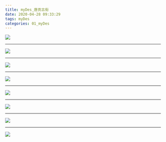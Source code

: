 ```yaml
---
title: myDes_唐贡古街
date: 2020-04-28 09:33:29
tags: myDes
categories: 01_myDes
---
```




![](./tangGong_street_001.jpg)

<!--more-->

***

![](./tangGong_street_002.jpg)

***

![](./tangGong_street_003.jpg)

***

![](./tangGong_street_004.jpg)

***

![](./tangGong_street_005.jpg)

***

![](./tangGong_street_006.jpg)

***

![](./tangGong_street_007.jpg)

***

![](./tangGong_street_008.jpg)

